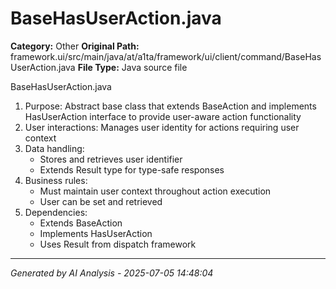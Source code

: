 # BaseHasUserAction.java

**Category:** Other
**Original Path:** framework.ui/src/main/java/at/a1ta/framework/ui/client/command/BaseHasUserAction.java
**File Type:** Java source file

BaseHasUserAction.java
1. Purpose: Abstract base class that extends BaseAction and implements HasUserAction interface to provide user-aware action functionality
2. User interactions: Manages user identity for actions requiring user context
3. Data handling:
   - Stores and retrieves user identifier
   - Extends Result type for type-safe responses
4. Business rules:
   - Must maintain user context throughout action execution
   - User can be set and retrieved
5. Dependencies:
   - Extends BaseAction<T>
   - Implements HasUserAction
   - Uses Result from dispatch framework

---
*Generated by AI Analysis - 2025-07-05 14:48:04*
